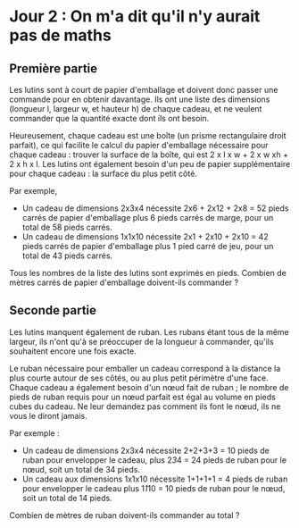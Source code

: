 # Jour 2 : On m'a dit qu'il n'y aurait pas de maths

## Première partie

Les lutins sont à court de papier d'emballage et doivent donc passer une commande pour en obtenir davantage. Ils ont une liste des dimensions (longueur l, largeur w, et hauteur h) de chaque cadeau, et ne veulent commander que la quantité exacte dont ils ont besoin.

Heureusement, chaque cadeau est une boîte (un prisme rectangulaire droit parfait), ce qui facilite le calcul du papier d'emballage nécessaire pour chaque cadeau : trouver la surface de la boîte, qui est 2 x l x w + 2 x w xh + 2 x h x l. Les lutins ont également besoin d'un peu de papier supplémentaire pour chaque cadeau : la surface du plus petit côté.

Par exemple, 
- Un cadeau de dimensions 2x3x4 nécessite 2x6 + 2x12 + 2x8 = 52 pieds carrés de papier d'emballage plus 6 pieds carrés de marge, pour un total de 58 pieds carrés.
- Un cadeau de dimensions 1x1x10 nécessite 2x1 + 2x10 + 2x10 = 42 pieds carrés de papier d'emballage plus 1 pied carré de jeu, pour un total de 43 pieds carrés.

Tous les nombres de la liste des lutins sont exprimés en pieds. Combien de mètres carrés de papier d'emballage doivent-ils commander ?

## Seconde partie

Les lutins manquent également de ruban. Les rubans étant tous de la même largeur, ils n'ont qu'à se préoccuper de la longueur à commander, qu'ils souhaitent encore une fois exacte.

Le ruban nécessaire pour emballer un cadeau correspond à la distance la plus courte autour de ses côtés, ou au plus petit périmètre d'une face. Chaque cadeau a également besoin d'un nœud fait de ruban ; le nombre de pieds de ruban requis pour un nœud parfait est égal au volume en pieds cubes du cadeau. Ne leur demandez pas comment ils font le nœud, ils ne vous le diront jamais.

Par exemple :
- Un cadeau de dimensions 2x3x4 nécessite 2+2+3+3 = 10 pieds de ruban pour envelopper le cadeau, plus 2*3*4 = 24 pieds de ruban pour le nœud, soit un total de 34 pieds.
- Un cadeau aux dimensions 1x1x10 nécessite 1+1+1+1 = 4 pieds de ruban pour envelopper le cadeau plus 1*1*10 = 10 pieds de ruban pour le nœud, soit un total de 14 pieds.

Combien de mètres de ruban doivent-ils commander au total ?
